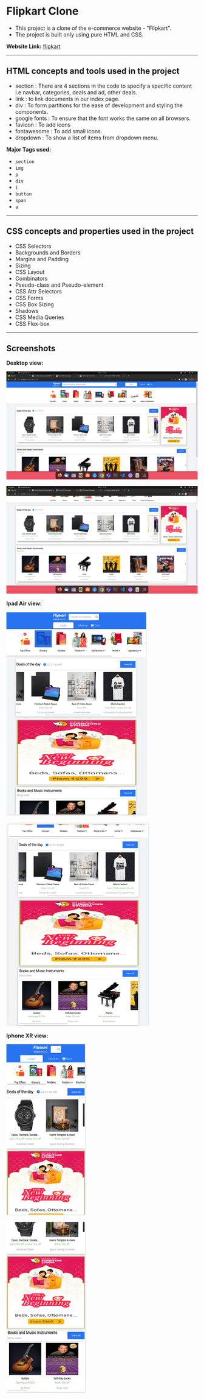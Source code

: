 # Flipkart Clone

- This project is a clone of the e-commerce website - "Flipkart".
- The project is built only using pure HTML and CSS.

**Website Link:**
[flipkart](https://riteshadwani.github.io/flipkart-clone/)

********

## HTML concepts and tools used in the project
- section : There are 4 sections in the code to specify a specific content i.e navbar, categories, deals and ad, other deals.
- link : to link documents in our index page.
- div : To form partitions for the ease of development and styling the components.
- google fonts : To ensure that the font works the same on all browsers.
- favicon : To add icons
- fontawesome : To add small icons.
- dropdown : To show a list of items from dropdown menu.

**Major Tags used:**
- `section`
- `img`
- `p`
- `div`
- `i`
- `button`
- `span`
- `a`

*********

## CSS concepts and properties used in the project
- CSS Selectors
- Backgrounds and Borders
- Margins and Padding
- Sizing
- CSS Layout 
- Combinators
- Pseudo-class and Pseudo-element
- CSS Attr Selectors
- CSS Forms
- CSS Box Sizing
- Shadows
- CSS Media Queries
- CSS Flex-box

*********

## Screenshots

**Desktop view:**

![desktop-view](images/desktop-view1.png) 

![desktop-view](images/desktop-view2.png) 

**Ipad Air view:**

![ipad-view](images/ipad-view1.png) 

![ipad-view](images/ipad-view2.png) 

**Iphone XR view:**

![iphone-view](images/iphone-view1.png) 

![iphone-view](images/iphone-view2.png) 






